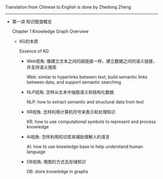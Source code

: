Translation from Chinese to English is done by Zhedong Zheng

---

* 第一讲 知识图谱概览

  Chapter 1 Knowledge Graph Overview

    * KG的本质
    
      Essence of KG

        * Web视角: 像建立文本之间的超链接一样，建立数据之间的语义链接，并支持语义搜索

          Web: similar to hyperlinks between text, build semantic links between data, and support semantic searching

        * NLP视角: 怎样从文本中抽取语义和结构化数据

          NLP: how to extract semantic and structural data from text

        * KR视角: 怎样利用计算机符号来表示和处理知识

          KR: how to use computational symbols to represent and process knowledge

        * AI视角: 怎样利用知识库来辅助理解人的语言

          AI: how to use knowledge base to help understand human language

        * DB视角: 用图的方式去存储知识

          DB: store knowledge in graphs
